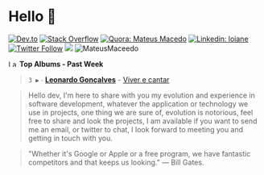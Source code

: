 # Hello 👋

[![Dev.to](https://img.shields.io/badge/-Dev.to-0A0A0A?style=flat-square&logo=dev.to&logoColor=white&link=https://dev.to/SEU_USERNAME)](https://dev.to/SEU_USERNAME)
[![Stack Overflow](https://img.shields.io/badge/-Stack%20Overflow-F58025?style=flat-square&logo=stackoverflow&logoColor=white&link=https://stackoverflow.com/users/SEU_ID)](https://stackoverflow.com/users/SEU_ID)
[![Quora: Mateus Macedo](https://img.shields.io/badge/-Quora-B92B27?style=flat-square&logo=quora&logoColor=white&link=https://www.quora.com/profile/Mateus-Macedo)](https://www.quora.com/profile/Mateus-Macedo-15)
[![Linkedin: loiane](https://img.shields.io/badge/-Linkedin-blue?style=flat-square&logo=Linkedin&logoColor=white&link=https://www.linkedin.com/in/mateus-macedo-937a32163/)](https://www.linkedin.com/in/mateus-macedo-937a32163/)
[![Twitter Follow](https://img.shields.io/twitter/follow/mateus_macedoo?style=social)](https://twitter.com/mateus_macedoo)
 <a href="https://MateusMaceedo.github.io/online-cv/"><img src="https://img.shields.io/badge/My%20online%20curriculum-0077B5.svg"></a>
 <a><img src="https://komarev.com/ghpvc/?username=MateusMaceedo&label=Profile%20views&color=0e75b6&style=flat" alt="MateusMaceedo"> </a>
<!--
**MateusMaceedo/MateusMaceedo** is a ✨ _special_ ✨ repository because its `README.md` (this file) appears on your GitHub profile.

Here are some ideas to get you started:

- 🔭 I’m currently working on ...
- 🌱 I’m currently learning ...
- 👯 I’m looking to collaborate on ...
- 🤔 I’m looking for help with ...
- 💬 Ask me about ...
- 📫 How to reach me: ...
- 😄 Pronouns: ...,
- ⚡ Fun fact: ...
-->

<!--START_LASTFM_ALBUMS:{"period": "7day", "rows": 10}-->
<a href="https://last.fm" target="_blank"><img src="https://user-images.githubusercontent.com/17434202/215290617-e793598d-d7c9-428f-9975-156db1ba89cc.svg" alt="Last.fm Logo" width="18" height="13"/></a> **Top Albums - Past Week**

> `3 ▶️` ∙ **[Leonardo Gonçalves](https://www.last.fm/music/Leonardo+Gon%C3%A7alves)** - [Viver e cantar](https://www.last.fm/music/Leonardo+Gon%C3%A7alves/Viver+e+Cantar)<br/>
<!--END_LASTFM_ALBUMS-->

>Hello dev, I'm here to share with you my evolution and experience in software development, whatever the application or technology we use in projects, one thing we are sure of, evolution is notorious, feel free to share and look the projects, I am available if you want to send me an email, or twitter to chat, I look forward to meeting you and getting in touch with you.

> "Whether it's Google or Apple or a free program, we have fantastic competitors and that keeps us looking."
> ― Bill Gates.



